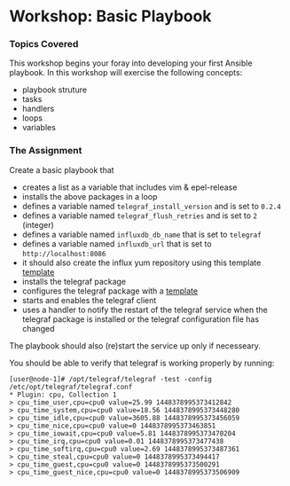 # Workshop: Basic Playbook

### Topics Covered

This workshop begins your foray into developing your first Ansible playbook. In this workshop will exercise the following concepts:

* playbook struture 
* tasks
* handlers
* loops
* variables

### The Assignment

Create a basic playbook that 

* creates a list as a variable that includes vim & epel-release
* installs the above packages in a loop
* defines a variable named `telegraf_install_version` and is set to `0.2.4`
* defines a variable named `telegraf_flush_retries` and is set to `2` (integer)
* defines a variable named `influxdb_db_name` that is set to `telegraf`
* defines a variable named `influxdb_url` that is set to `http://localhost:8086`
* it should also create the influx yum repository using this template [template](solution/influxdb.repo.j2)
* installs the telegraf package
* configures the telegraf package with a [template](solution/telegraf.conf.j2)
* starts and enables the telegraf client
* uses a handler to notify the restart of the telegraf service when the telegraf package is installed or the telegraf configuration file has changed

The playbook should also (re)start the service up only if necesseary.


You should be able to verify that telegraf is working properly by running:

	[user@node-1]# /opt/telegraf/telegraf -test -config /etc/opt/telegraf/telegraf.conf
	* Plugin: cpu, Collection 1
	> cpu_time_user,cpu=cpu0 value=25.99 1448378995373412842
	> cpu_time_system,cpu=cpu0 value=18.56 1448378995373448280
	> cpu_time_idle,cpu=cpu0 value=3605.88 1448378995373456059
	> cpu_time_nice,cpu=cpu0 value=0 1448378995373463851
	> cpu_time_iowait,cpu=cpu0 value=5.81 1448378995373470204
	> cpu_time_irq,cpu=cpu0 value=0.01 1448378995373477438
	> cpu_time_softirq,cpu=cpu0 value=2.69 1448378995373487361
	> cpu_time_steal,cpu=cpu0 value=0 1448378995373494417
	> cpu_time_guest,cpu=cpu0 value=0 1448378995373500291
	> cpu_time_guest_nice,cpu=cpu0 value=0 1448378995373506909
